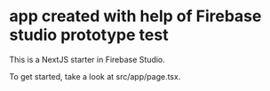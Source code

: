 # app created with help of Firebase studio prototype test

This is a NextJS starter in Firebase Studio.

To get started, take a look at src/app/page.tsx.
